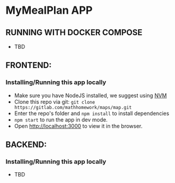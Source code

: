# MyMealPlan APP

## RUNNING WITH DOCKER COMPOSE

* TBD

## FRONTEND: 

### Installing/Running this app locally

* Make sure you have NodeJS installed, we suggest using [NVM](https://github.com/nvm-sh/nvm)
* Clone this repo via git: `git clone https://gitlab.com/mathhomework/maps/map.git`
* Enter the repo's folder and `npm install` to install dependencies 
* `npm start` to run the app in dev mode.
* Open [http://localhost:3000](http://localhost:3000) to view it in the browser.

## BACKEND: 

### Installing/Running this app locally

* TBD